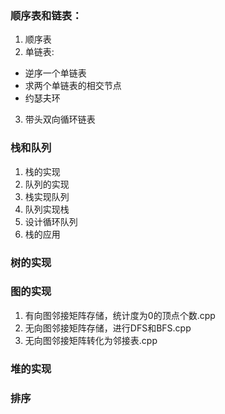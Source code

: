### 顺序表和链表：
1. 顺序表
2. 单链表:
* 逆序一个单链表
* 求两个单链表的相交节点
* 约瑟夫环
3. 带头双向循环链表
### 栈和队列
 1. 栈的实现
 2. 队列的实现
 3. 栈实现队列
 4. 队列实现栈
 5. 设计循环队列
 6. 栈的应用
### 树的实现
### 图的实现
 1. 有向图邻接矩阵存储，统计度为0的顶点个数.cpp
 2. 无向图邻接矩阵存储，进行DFS和BFS.cpp
 3. 无向图邻接矩阵转化为邻接表.cpp
### 堆的实现
### 排序
